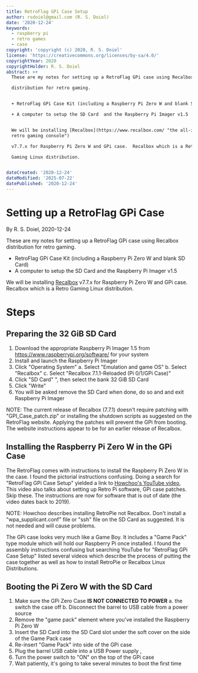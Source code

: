 ```yaml
---
title: RetroFlag GPi Case Setup
author: rsdoiel@gmail.com (R. S. Doiel)
date: '2020-12-24'
keywords:
  - raspberry pi
  - retro games
  - case
copyright: 'copyright (c) 2020, R. S. Doiel'
license: 'https://creativecommons.org/licenses/by-sa/4.0/'
copyrightYear: 2020
copyrightHolder: R. S. Doiel
abstract: >+
  These are my notes for setting up a RetroFlag GPi case using Recalbox

  distribution for retro gaming.


  + RetroFlag GPi Case Kit (including a Raspberry Pi Zero W and blank SD Card)

  + A computer to setup the SD Card  and the Raspberry Pi Imager v1.5


  We will be installing [Recalbox](https://www.recalbox.com/ "the all-in-one
  retro gaming console")

  v7.7.x for Raspberry Pi Zero W and GPi case.  Recalbox which is a Retro

  Gaming Linux distribution.


dateCreated: '2020-12-24'
dateModified: '2025-07-22'
datePublished: '2020-12-24'
---
```


Setting up a RetroFlag GPi Case
===============================

By R. S. Doiel, 2020-12-24

These are my notes for setting up a RetroFlag GPi case using Recalbox
distribution for retro gaming.

+ RetroFlag GPi Case Kit (including a Raspberry Pi Zero W and blank SD Card)
+ A computer to setup the SD Card  and the Raspberry Pi Imager v1.5

We will be installing [Recalbox](https://www.recalbox.com/ "the all-in-one retro gaming console")
v7.7.x for Raspberry Pi Zero W and GPi case.  Recalbox which is a Retro
Gaming Linux distribution.

Steps
=====

Preparing the 32 GiB SD Card
---------------------------

1. Download the appropriate Raspberry Pi Imager 1.5 from 
   https://www.raspberrypi.org/software/ for your system
2. Install and launch the Raspberry Pi Imager
3. Click "Operating System"
  a. Select "Emulation and game OS"
  b. Select "Recalbox"
  c. Select "Recalbox 7.1.1-Reloaded (Pi 0/1/GPi Case)"
4. Click "SD Card" ", then select the bank 32 GiB SD Card
5. Click "Write"
6. You will be asked remove the SD Card when done, do so and and exit 
   Raspberry Pi Imager

NOTE: The current release of Recalbox (7.7.1) doesn't require patching
with "GPI_Case_patch.zip" or installing the shutdown scripts as suggested
on the RetroFlag website. Applying the patches will prevent the GPi
from booting. The website instructions appear to be for an earlier release
of Recalbox.


Installing the Raspberry Pi Zero W in the GPi Case
--------------------------------------------------

The RetroFlag comes with instructions to install the Raspberry Pi Zero W
in the case. I found the pictorial instructions confusing. Doing a search
for "RetroFlag GPi Case Setup" yielded a link to [Howchoo's YouTube
video](https://www.youtube.com/watch?v=NyJUlNifN1I&feature=youtu.be "RetroFlag GPi CASE Setup and Usage"),  This video also talks about setting up Retro Pi software,
GPi case patches. Skip these. The instructions are now for software that
is out of date (the video dates back to 2019). 

NOTE: Howchoo describes installing RetroPie not Recalbox. Don't install a
"wpa_supplicant.conf" file or "ssh" file on the SD Card as suggested.
It is not needed and will cause problems.

The GPi case looks very much like a Game Boy. It includes a "Game Pack"
type module which will hold our Raspberry Pi once installed. I found the
assembly instructions confusing but searching YouTube for "RetroFlag GPi
Case Setup" listed several videos which describe the process of putting
the case together as well as how to install RetroPie or
Recalbox Linux Distributions.

Booting the Pi Zero W with the SD Card
--------------------------------------

1. Make sure the GPi Zero Case **IS NOT CONNECTED TO POWER**
  a. the switch the case off
  b. Disconnect the barrel to USB cable from a power source
2. Remove the "game pack" element where you've installed the Raspberry Pi Zero W
3. Insert the SD Card into the SD Card slot under the soft cover on the side of
   the Game Pack case
4. Re-insert "Game Pack" into side of the GPi case
5. Plug the barrel USB cable into a USB Power supply , 
6. Turn the power switch to "ON" on the top of the GPi case
7. Wait patiently, it's going to take several minutes to boot the first time